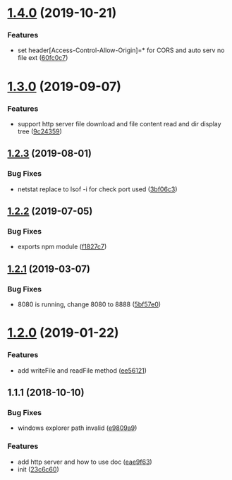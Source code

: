 # [1.4.0](https://github.com/hubcarl/node-tool-utils/compare/1.3.0...1.4.0) (2019-10-21)


### Features

* set header[Access-Control-Allow-Origin]=* for CORS and auto serv no file  ext ([60fc0c7](https://github.com/hubcarl/node-tool-utils/commit/60fc0c7))



# [1.3.0](https://github.com/hubcarl/node-tool-utils/compare/1.2.3...1.3.0) (2019-09-07)


### Features

* support http server file download and file content read and dir display tree ([9c24359](https://github.com/hubcarl/node-tool-utils/commit/9c24359))



## [1.2.3](https://github.com/hubcarl/node-tool-utils/compare/1.2.2...1.2.3) (2019-08-01)


### Bug Fixes

*  netstat replace to lsof -i for check port used ([3bf06c3](https://github.com/hubcarl/node-tool-utils/commit/3bf06c3))



## [1.2.2](https://github.com/hubcarl/node-tool-utils/compare/1.2.1...1.2.2) (2019-07-05)


### Bug Fixes

* exports npm module ([f1827c7](https://github.com/hubcarl/node-tool-utils/commit/f1827c7))



<a name="1.2.1"></a>
## [1.2.1](https://github.com/hubcarl/node-tool-utils/compare/1.2.0...1.2.1) (2019-03-07)


### Bug Fixes

* 8080 is running, change 8080 to 8888 ([5bf57e0](https://github.com/hubcarl/node-tool-utils/commit/5bf57e0))



<a name="1.2.0"></a>
# [1.2.0](https://github.com/hubcarl/node-tool-utils/compare/1.1.1...1.2.0) (2019-01-22)


### Features

* add writeFile and readFile method ([ee56121](https://github.com/hubcarl/node-tool-utils/commit/ee56121))



<a name="1.1.1"></a>
## 1.1.1 (2018-10-10)


### Bug Fixes

* windows explorer path invalid ([e9809a9](https://github.com/hubcarl/node-tool-utils/commit/e9809a9))


### Features

* add http server and how to use doc ([eae9f63](https://github.com/hubcarl/node-tool-utils/commit/eae9f63))
* init ([23c6c60](https://github.com/hubcarl/node-tool-utils/commit/23c6c60))



